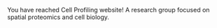 You have reached Cell Profiling website! A research group focused on spatial proteomics and cell biology.
